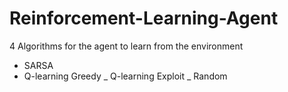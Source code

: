 # Reinforcement-Learning-Agent

4 Algorithms for the agent to learn from the environment

- SARSA
- Q-learning Greedy
_ Q-learning Exploit
_ Random
